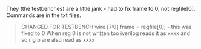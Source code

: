 They (the testbenches) are a little jank - had to fix frame to 0, not regfile[0].
Commands are in the txt files.
> CHANGED FOR TESTBENCH
> wire [7:0] frame = regfile[0]; - this was fixed to 0 
> When reg 0 is not written too iverilog reads it as xxxx and so r g b are also read as xxxx